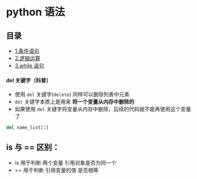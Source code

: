 # python 语法

## 目录

- [1.条件语句](./conditional_statement.md)
- [2.逻辑运算](./logical_operation.md)
- [3.while 语句](./while.md)

#### del 关键字（科普）

- 使用 `del` 关键字(`delete`) 同样可以删除列表中元素
- `del` 关键字本质上是用来 **将一个变量从内存中删除的**
- 如果使用 `del` 关键字将变量从内存中删除，后续的代码就不能再使用这个变量了

```python
del name_list[1]
```

## is 与 == 区别：

- is 用于判断 两个变量 引用对象是否为同一个
- == 用于判断 引用变量的值 是否相等
